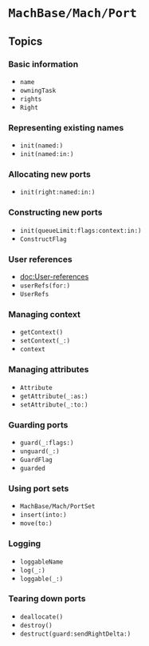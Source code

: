 # ``MachBase/Mach/Port``

## Topics

### Basic information

- ``name``
- ``owningTask``
- ``rights``
- ``Right``

### Representing existing names

- ``init(named:)``
- ``init(named:in:)``

### Allocating new ports

- ``init(right:named:in:)``

### Constructing new ports

- ``init(queueLimit:flags:context:in:)``
- ``ConstructFlag``

### User references

- <doc:User-references>
- ``userRefs(for:)``
- ``UserRefs``

### Managing context

- ``getContext()``
- ``setContext(_:)``
- ``context``

### Managing attributes

- ``Attribute``
- ``getAttribute(_:as:)``
- ``setAttribute(_:to:)``

### Guarding ports

- ``guard(_:flags:)``
- ``unguard(_:)``
- ``GuardFlag``
- ``guarded``

### Using port sets

- ``MachBase/Mach/PortSet``
- ``insert(into:)``
- ``move(to:)``

### Logging

- ``loggableName``
- ``log(_:)``
- ``loggable(_:)``

### Tearing down ports

- ``deallocate()``
- ``destroy()``
- ``destruct(guard:sendRightDelta:)``